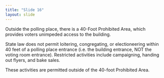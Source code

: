 ```yaml
---
title: "Slide 16"
layout: slide
---
```


Outside the polling place, there is a 40-Foot Prohibited Area, which provides voters unimpeded access to the building.

State law does not permit loitering, congregating, or electioneering within 40 feet of a polling place entrance (i.e. the building entrance, NOT the voting room entrance). Restricted activities include campaigning, handing out flyers, and bake sales.

These activities are permitted outside of the 40-foot Prohibited Area.